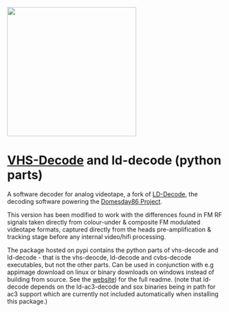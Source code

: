 <img src="https://github.com/oyvindln/vhs-decode/wiki/assets/icons/Cross-Platform-VHS-Decode-Trasparent.png" width="300" height="">


# [VHS-Decode](https://github.com/oyvindln/vhs-decode) and ld-decode (python parts)

A software decoder for analog videotape, a fork of [LD-Decode](https://github.com/happycube/ld-decode), the decoding software powering the [Domesday86 Project](https://www.domesday86.com/).

This version has been modified to work with the differences found in FM RF signals taken directly from colour-under & composite FM modulated videotape formats, captured directly from the heads pre-amplification & tracking stage before any internal video/hifi processing.

The package hosted on pypi contains the python parts of vhs-decode and ld-decode - that is the vhs-deocde, ld-decode and cvbs-decode executables, but not the other parts. Can be used in conjunction with e.g appimage download on linux or binary downloads on windows instead of building from source. See the [website](https://github.com/oyvindln/vhs-decode)) for the full readme. (note that ld-decode depends on the ld-ac3-decode and sox binaries being in path for ac3 support which are currently not included automatically when installing this package.)
